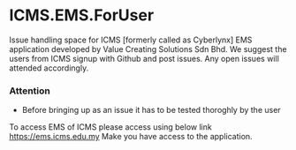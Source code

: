 # ICMS.EMS.ForUser

Issue handling space for ICMS [formerly called as Cyberlynx] EMS application developed by Value Creating Solutions Sdn Bhd. We suggest the users from ICMS signup with Github and post issues. Any open issues will attended accordingly.

### Attention
* Before bringing up as an issue it has to be tested thoroghly by the user

To access EMS of ICMS please access using below link
https://ems.icms.edu.my
Make you have access to the application.
